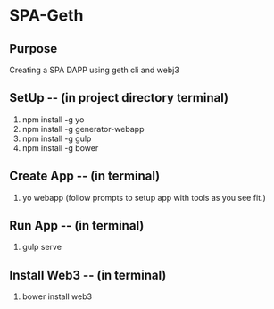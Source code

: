 # SPA-Geth

## Purpose

Creating a SPA DAPP using geth cli and webj3

## SetUp -- (in project directory terminal)

1. npm install -g yo
2. npm install -g generator-webapp
3. npm install -g gulp
4. npm install -g bower

## Create App -- (in terminal)

1. yo webapp (follow prompts to setup app with tools as you see fit.)

## Run App -- (in terminal)

1. gulp serve

## Install Web3 -- (in terminal)

1. bower install web3
